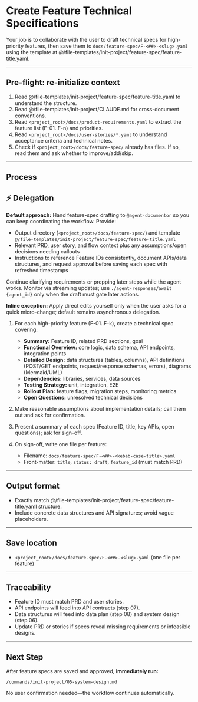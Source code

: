 # Create Feature Technical Specifications

Your job is to collaborate with the user to draft technical specs for high-priority features, then save them to `docs/feature-spec/F-<##>-<slug>.yaml` using the template at @/file-templates/init-project/feature-spec/feature-title.yaml.

---

## Pre-flight: re-initialize context
1. Read @/file-templates/init-project/feature-spec/feature-title.yaml to understand the structure.
2. Read @/file-templates/init-project/CLAUDE.md for cross-document conventions.
3. Read `<project_root>/docs/product-requirements.yaml` to extract the feature list (F-01..F-n) and priorities.
4. Read `<project_root>/docs/user-stories/*.yaml` to understand acceptance criteria and technical notes.
5. Check if `<project_root>/docs/feature-spec/` already has files. If so, read them and ask whether to improve/add/skip.

---

## Process

## ⚡ Delegation

**Default approach:** Hand feature-spec drafting to `@agent-documentor` so you can keep coordinating the workflow. Provide:
- Output directory (`<project_root>/docs/feature-spec/`) and template `@/file-templates/init-project/feature-spec/feature-title.yaml`
- Relevant PRD, user story, and flow context plus any assumptions/open decisions needing callouts
- Instructions to reference Feature IDs consistently, document APIs/data structures, and request approval before saving each spec with refreshed timestamps

Continue clarifying requirements or prepping later steps while the agent works. Monitor via streaming updates; use `./agent-responses/await {agent_id}` only when the draft must gate later actions.

**Inline exception:** Apply direct edits yourself only when the user asks for a quick micro-change; default remains asynchronous delegation.

1. For each high-priority feature (F-01..F-k), create a technical spec covering:
   - **Summary:** Feature ID, related PRD sections, goal
   - **Functional Overview:** core logic, data schema, API endpoints, integration points
   - **Detailed Design:** data structures (tables, columns), API definitions (POST/GET endpoints, request/response schemas, errors), diagrams (Mermaid/UML)
   - **Dependencies:** libraries, services, data sources
   - **Testing Strategy:** unit, integration, E2E
   - **Rollout Plan:** feature flags, migration steps, monitoring metrics
   - **Open Questions:** unresolved technical decisions

2. Make reasonable assumptions about implementation details; call them out and ask for confirmation.

3. Present a summary of each spec (Feature ID, title, key APIs, open questions); ask for sign-off.

4. On sign-off, write one file per feature:
   - Filename: `docs/feature-spec/F-<##>-<kebab-case-title>.yaml`
   - Front-matter: `title`, `status: draft`, `feature_id` (must match PRD)

---

## Output format
- Exactly match @/file-templates/init-project/feature-spec/feature-title.yaml structure.
- Include concrete data structures and API signatures; avoid vague placeholders.

---

## Save location
- `<project_root>/docs/feature-spec/F-<##>-<slug>.yaml` (one file per feature)

---

## Traceability
- Feature ID must match PRD and user stories.
- API endpoints will feed into API contracts (step 07).
- Data structures will feed into data plan (step 08) and system design (step 06).
- Update PRD or stories if specs reveal missing requirements or infeasible designs.

---

## Next Step

After feature specs are saved and approved, **immediately run:**
```
/commands/init-project/05-system-design.md
```

No user confirmation needed—the workflow continues automatically.
